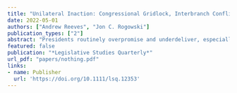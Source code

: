 ```yaml
---
title: "Unilateral Inaction: Congressional Gridlock, Interbranch Conflict, and Public Evaluations of Executive Power"
date: 2022-05-01
authors: ["Andrew Reeves", "Jon C. Rogowski"]
publication_types: ["2"]
abstract: "Presidents routinely overpromise and underdeliver, especially amidst partisan polarization, narrow congressional majorities, and persistent gridlock. As Congress routinely stymies their legislative agendas, presidents consider alternative courses of action. We study public re- actions to unilateral power in the context of congressional inaction. While some research suggests that presidents cannot afford to pass up opportunities for action, more recent scholarship indicates that the public holds negative views of unilateral power and disapproves of its use. Survey experiments embedded on a national sample of Americans provide unambiguous evidence of the costs of unilateral power. Across three policy areas and between- and within-respondent analyses, the public responds negatively when presidents exercise unilateral power rather than accept the status quo, even among individuals who share the president’s policy views. Our results suggest that while legislative gridlock may increase the appeal of unilateral power, its use may come at a steep public cost."
featured: false
publication: "*Legislative Studies Quarterly*"
url_pdf: "papers/nothing.pdf"
links:
- name: Publisher
  url: 'https://doi.org/10.1111/lsq.12353'
---
```


